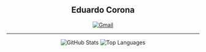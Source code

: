 <h2 align="center">Eduardo Corona</h2>

<div align="center">
  <a href="mailto:eduardo.corona040@gmail.com">
    <img src="https://img.shields.io/badge/-Gmail-%23333?style=for-the-badge&logo=gmail&logoColor=white" target="_blank" alt="Gmail">
  </a>
</div>

--------------------------------------------------------------------------------------------------


<div align="center">
  <img src="https://github-readme-stats.vercel.app/api?style=for-the-badge&username=Corona040&count_private=true&show_icons=true&theme=transparent&hide_border=true&text_color=FFFFFF" alt="GitHub Stats">

  <img src="https://github-readme-stats.vercel.app/api/top-langs/?style=for-the-badge&username=Corona040&layout=compact&theme=transparent&hide_border=true&text_color=FFFFFF" alt="Top Languages">
</div>

